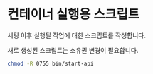 # 컨테이너 실행용 스크립트

세팅 이후 실행될 작업에 대한 스크립트를 작성합니다.

새로 생성된 스크립트는 소유권 변경이 필요합니다.

```bash
chmod -R 0755 bin/start-api
```
